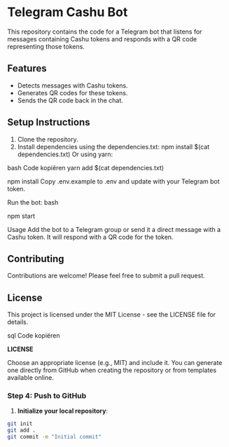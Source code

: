 # Telegram Cashu Bot

This repository contains the code for a Telegram bot that listens for messages containing Cashu tokens and responds with a QR code representing those tokens.

## Features

- Detects messages with Cashu tokens.
- Generates QR codes for these tokens.
- Sends the QR code back in the chat.

## Setup Instructions

1. Clone the repository.
2. Install dependencies using the dependencies.txt:
   npm install $(cat dependencies.txt)
Or using yarn:

bash
Code kopiëren
yarn add $(cat dependencies.txt)

   npm install
Copy .env.example to .env and update with your Telegram bot token.

Run the bot:
bash

npm start

Usage
Add the bot to a Telegram group or send it a direct message with a Cashu token. It will respond with a QR code for the token.

## Contributing
Contributions are welcome! Please feel free to submit a pull request.

## License
This project is licensed under the MIT License - see the LICENSE file for details.

sql
Code kopiëren

**LICENSE**

Choose an appropriate license (e.g., MIT) and include it. You can generate one directly from GitHub when creating the repository or from templates available online.

### Step 4: Push to GitHub

1. **Initialize your local repository**:

```bash
git init
git add .
git commit -m "Initial commit"

